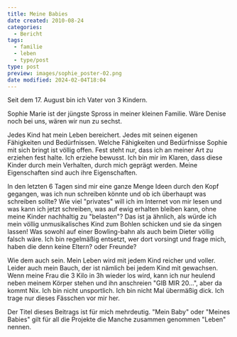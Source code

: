 ```yaml
---
title: Meine Babies
date created: 2010-08-24
categories:
  - Bericht
tags:
  - familie
  - leben
  - type/post
type: post
preview: images/sophie_poster-02.png
date modified: 2024-02-04T18:04
---
```


Seit dem 17. August bin ich Vater von 3 Kindern.

Sophie Marie ist der jüngste Spross in meiner kleinen Familie. Wäre Denise noch bei uns, wären wir nun zu sechst.

Jedes Kind hat mein Leben bereichert. Jedes mit seinen eigenen Fähigkeiten und Bedürfnissen. Welche Fähigkeiten und Bedürfnisse Sophie mit sich bringt ist völlig offen. Fest steht nur, dass ich an meiner Art zu erziehen fest halte. Ich erziehe bewusst. Ich bin mir im Klaren, dass diese Kinder durch mein Verhalten, durch mich geprägt werden. Meine Eigenschaften sind auch ihre Eigenschaften.

In den letzten 6 Tagen sind mir eine ganze Menge Ideen durch den Kopf gegangen, was ich nun schreiben könnte und ob ich überhaupt was schreiben sollte? Wie viel "privates" will ich im Internet von mir lesen und was kann ich jetzt schreiben, was auf ewig erhalten bleiben kann, ohne meine Kinder nachhaltig zu "belasten"? Das ist ja ähnlich, als würde ich mein völlig unmusikalisches Kind zum Bohlen schicken und sie da singen lassen! Was sowohl auf einer Bowling-bahn als auch beim Dieter völlig falsch wäre. Ich bin regelmäßig entsetzt, wer dort vorsingt und frage mich, haben die denn keine Eltern? oder Freunde?

Wie dem auch sein. Mein Leben wird mit jedem Kind reicher und voller. Leider auch mein Bauch, der ist nämlich bei jedem Kind mit gewachsen. Wenn meine Frau die 3 Kilo in 3h wieder los wird, kann ich nur heulend neben meinem Körper stehen und ihn anschreien "GIB MIR 20...", aber da kommt Nix. Ich bin nicht unsportlich. Ich bin nicht Mal übermäßig dick. Ich trage nur dieses Fässchen vor mir her.

Der Titel dieses Beitrags ist für mich mehrdeutig. "Mein Baby" oder "Meines Babies" gilt für all die Projekte die Manche zusammen genommen "Leben" nennen.
